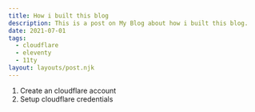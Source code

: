 ```yaml
---
title: How i built this blog
description: This is a post on My Blog about how i built this blog.
date: 2021-07-01
tags:
  - cloudflare
  - eleventy
  - 11ty
layout: layouts/post.njk
---
```


1. Create an cloudflare account
2. Setup cloudflare credentials
